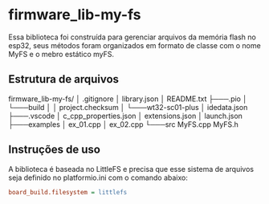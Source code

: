 # firmware_lib-my-fs

Essa biblioteca foi construída para gerenciar arquivos da memória flash no esp32, seus métodos foram organizados em formato de classe com o nome MyFS e o mebro estático myFS.

## Estrutura de arquivos

firmware_lib-my-fs/
│   .gitignore
│   library.json
│   README.txt
├───.pio
│   └───build
│       │   project.checksum
│       └───wt32-sc01-plus
│               idedata.json
├───.vscode
│       c_cpp_properties.json
│       extensions.json
│       launch.json
├───examples
│       ex_01.cpp
│       ex_02.cpp
└───src
        MyFS.cpp
        MyFS.h

## Instruções de uso

A biblioteca é baseada no LittleFS e precisa que esse sistema de arquivos seja definido no platformio.ini com o comando abaixo:

```ini
board_build.filesystem = littlefs
```
